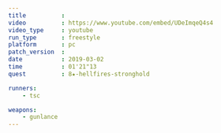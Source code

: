 ```yaml
---
title          :
video          : https://www.youtube.com/embed/UDeImqeQ4s4
video_type     : youtube
run_type       : freestyle
platform       : pc
patch_version  :
date           : 2019-03-02
time           : 01'21"13
quest          : 8★-hellfires-stronghold

runners:
    - tsc

weapons:
    - gunlance
---
```

